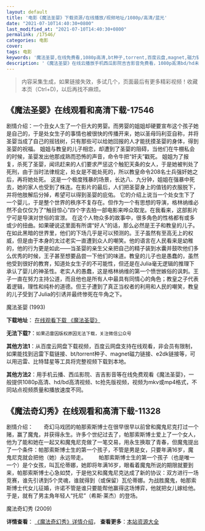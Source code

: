 ```yaml
---
layout: default
title: '电影《魔法圣婴》下载资源/在线播放/视频地址/1080p/高清/蓝光'
date: "2021-07-10T14:40:30+0800"
last_modified_at: "2021-07-10T14:40:30+0800"
permalink: /17546/
categories: 电影
cover:
tags: 电影
keywords: '魔法圣婴,在线免费看,1080p高清,bt种子,torrent,百度云盘,magnet,磁力链,迅雷下载资源'
description: '《魔法圣婴》在线云播放手机西瓜影院吉吉影音免费看，1080p高清bd/hd未删减完整版和tc抢先枪版，mkv/mp4格式，附带bt/torrent种子、magnet/磁力链、百度云盘、网盘资源迅雷下载链接'
---
```


>内容采集生成，如果链接失效，多试几个，页面最后有更多精彩视频！收藏本页（Ctrl+D)，以后再找不麻烦。


## 《魔法圣婴》在线观看和高清下载-17546

剧情介绍：一个丑女人生了一个巨大的男婴。而男婴的姐姐却硬要宣布这个孩子她是自己的，于是处女生子的事情也被很快的传播开来，她以圣母玛利亚自称，并将圣婴当成了自己的摇钱树，只有那些可以给她回报的人才能抚摸圣婴的身体，得到圣婴的祝福。 姐姐与教皇的儿子相恋，却遭到了圣婴的阻碍，当他们在牛棚私会的时候，圣婴发出他那成熟而恐怖的声音，命令牛把“奸夫”戳死。 姐姐为了报复，杀死了圣婴，闻讯赶来的人们要求严惩这个触犯天条的女人，于是她被判处了死刑，由于当时法律规定，处女是不能处死的，所以教皇命令208名士兵强奸她之后，再将她处死。 这是一个极度残暴的场景，长达八、九分钟，姐姐在强暴中死去，她的家人也受到了株连。在影片的最后，人们把圣婴身上的值钱的衣服脱下，并将他肢解后分掉，希望可以得到圣婴的庇佑。 它的介绍上说当一个处女生下了一个婴儿，于是整个世界的秩序不复存在。但作为一个有思想的导演，格林纳维必然不会仅仅为了“触目惊心”四个字去拍一部电影来哗众取宠。在我看来，这部影片宁可是导演对世俗的宣泄。 在这个人物众多的故事中，很多角色的性格都有或多或少的扭曲。如果硬说这里面有所谓“好人”的话，那么必然是王子和教皇的儿子。在如此黑暗的世界里，他们的下场几乎是可以预测的。王子虽然有至高无上的权威，但是由于本身的太过老实一直遭到众人的嘲笑。他的语言在人民看来是幼稚的，他的行为更是如此——当圣婴的亲生父亲把自己的精子装到水囊并鼓吹他们多么优秀的时候，王子甚至想要品尝一下他们的味道。教皇的儿子也是愚蠢的，虽然他受到很好的教育，知道处女生子的不可能性，但还是在Julia毫无逻辑的推理下承认了婴儿的神圣性。老实人的愚蠢，这是格林纳维的第一个愤世嫉俗的讽刺。王子一直在努力主持公道，而且他也是所有人中最具有同情心的角色；教皇之子代表着逻辑，理性和纯朴的道德。但王子遭到了真正当权者的利用和人民的嘲笑，教皇的儿子受到了Julia的引诱并最终惨死在牛角之下。


魔法圣婴 (1993)

**下载地址**： [在线观看下载 《魔法圣婴》](https://www.btbtdy.me/btdy/dy3528.html) 


**无法下载?**：`如果迅雷因版权原因无法下载，关注微信公众号 `

**其他方法1**：从百度云网盘下载视频，百度云网盘支持在线观看，非会员有限制，如果能找到迅雷下载链接、bt/torrent种子、magnet磁力链接、e2dk链接等，可以用迅雷、比特彗星等工具将完整视频下载到本地。

**其他方法2**：用手机云播、西瓜影院、吉吉影音等在线免费观看《魔法圣婴》，一般提供1080p高清、hd/bd高清视频、tc抢先版视频，视频为mkv或mp4格式，不同站点视频质量和播放速度不同。


## 《魔法奇幻秀》在线观看和高清下载-11328

剧情介绍：　　奇幻马戏团的帕那索斯博士在很早很早以前曾和魔鬼尼克打过一个赌，赢了魔鬼，并获得永生。许多个世纪过去了，帕那索斯博士爱上了一个女人，他为了能和她在一起又和魔鬼尼克做了一笔交易，用永生换取了青春，但魔鬼提出了一个条件：帕那索斯博士生的第一个孩子，不管是男是女，只要年满16岁，魔鬼尼克就会把他（她）永远带走。 　　帕那索斯博士生的第一个孩子（也是唯一一个）是个女孩，叫瓦伦蒂娜，她即将年满16岁，眼看着魔鬼所说的期限就要到来，帕那索斯博士心急如焚，于是他又和魔鬼尼克达成了新的协议：双方进行一场竞赛，谁先引诱到5个灵魂，谁就得到（或保留）瓦伦蒂娜。为战胜魔鬼，帕那索斯博士代女儿征婚，许诺不管是谁只要能帮他赢得这场博弈，他就把女儿嫁给他。于是，就有了男主角年轻人“托尼”（希斯·莱杰）的登场。


魔法奇幻秀 (2009)

**详情查看**： [《魔法奇幻秀》详情介绍](/movie/11328/)， **查看更多**：[本站资源大全](/movie/t/all/)

